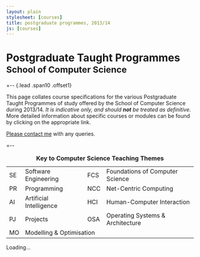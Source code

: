 ```yaml
---
layout: plain
stylesheet: [courses]
title: postgraduate programmes, 2013/14
js: [courses]
---
```


# Postgraduate Taught Programmes<br /><small>School of Computer Science</small>

+-- {.lead .span10 .offset1}

This page collates course specifications for the various Postgraduate Taught Programmes of study offered by the School of Computer Science during 2013/14. _It is indicative only, and should **not** be treated as definitive_. More detailed information about specific courses or modules can be found by clicking on the appropriate link.

[Please contact me](mailto:richard.mortier@nottingham.ac.uk) with any queries.

=--

<div class="offset1 span10">
  <small class="muted">
     <table class="table table-condensed table-striped">
      <caption class="lead">
        <strong>
          Key to Computer Science Teaching Themes
        </strong>
      </caption>
      <tbody>
        <tr>
          <td><span class="badge red">SE</span></td>
          <td>Software Engineering</td>
          <td><span class="badge blue">FCS</span></td>
          <td>Foundations of Computer Science</td>
        </tr>
        <tr>
          <td><span class="badge purple">PR</span></td>
          <td>Programming</td>
          <td><span class="badge orange">NCC</span></td>
          <td>Net-Centric Computing</td>
        </tr>
        <tr>
          <td><span class="badge green">AI</span></td>
          <td>Artificial Intelligence</td>
          <td><span class="badge pink">HCI</span></td>
          <td>Human-Computer Interaction</td>
        </tr>
        <tr>
          <td><span class="badge brown">PJ</span></td>
          <td>Projects</td>
          <td><span class="badge teal">OSA</span></td>
          <td>Operating Systems &amp; Architecture</td>
       </tr>
        <tr>
          <td><span class="badge grey">MO</span></td>
          <td colspan="3">Modelling &amp; Optimisation</td>
        </tr>
      </tbody>
    </table>
 </small>
</div>


<div class="clearfix"> </div>


<div id="courses">
  Loading...
</div>


<script src="/courses/js/jquery-1.9.1.min.js"> </script>
<script type="text/javascript">
  // <![CDATA[
    $(window).load(function () {
      window.courses.fetch('/courses/data/pgt.json').render('#courses');
    });
  // ]]>
</script>
